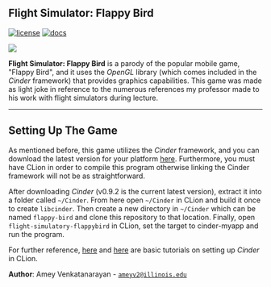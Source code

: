 ## Flight Simulator: Flappy Bird

[![license](https://img.shields.io/badge/license-MIT-green)](LICENSE)
[![docs](https://img.shields.io/badge/docs-yes-brightgreen)](docs/README.md)

![](flappybird.gif)

**Flight Simulator: Flappy Bird** is a parody of the popular mobile game, "Flappy Bird", and it uses the *OpenGL* library (which comes included in the *Cinder* framework) that provides graphics capabilities. This game was made as light joke in reference to the numerous references my professor made to his work with flight simulators during lecture.

---

## Setting Up The Game

As mentioned before, this game utilizes the *Cinder* framework, and you can download the latest version for your platform [here](https://libcinder.org/download). Furthermore, you must have CLion in order to compile this program otherwise linking the Cinder framework will not be as straightforward.

After downloading *Cinder* (v0.9.2 is the current latest version), extract it into a folder called `~/Cinder`. From here open `~/Cinder` in CLion and build it once to create `libcinder`. Then create a new directory in `~/Cinder` which can be named `flappy-bird` and clone this repository to that location. Finally, open `flight-simulatory-flappybird` in CLion, set the target to cinder-myapp and run the program.

For further reference, [here](https://courses.grainger.illinois.edu/cs126/sp2020/assignments/snake/) and [here](https://libcinder.org/docs/guides/tour/hello_cinder_chapter1.html) are basic tutorials on setting up *Cinder* in CLion.

**Author**: Amey Venkatanarayan - [`ameyv2@illinois.edu`](mailto:example@illinois.edu)

